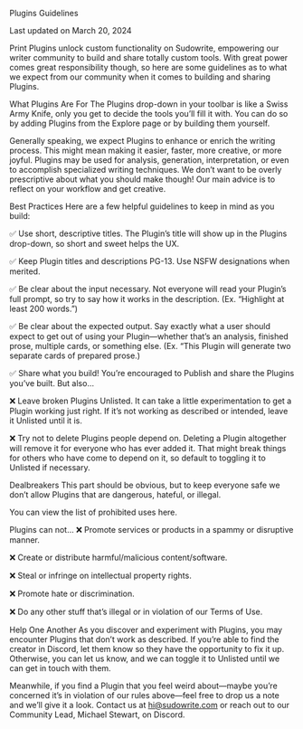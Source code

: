 Plugins Guidelines

Last updated on March 20, 2024

Print
Plugins unlock custom functionality on Sudowrite, empowering our writer community to build and share totally custom tools. With great power comes great responsibility though, so here are some guidelines as to what we expect from our community when it comes to building and sharing Plugins.

What Plugins Are For
The Plugins drop-down in your toolbar is like a Swiss Army Knife, only you get to decide the tools you’ll fill it with. You can do so by adding Plugins from the Explore page or by building them yourself.

Generally speaking, we expect Plugins to enhance or enrich the writing process. This might mean making it easier, faster, more creative, or more joyful. Plugins may be used for analysis, generation, interpretation, or even to accomplish specialized writing techniques. We don’t want to be overly prescriptive about what you should make though! Our main advice is to reflect on your workflow and get creative.

Best Practices
Here are a few helpful guidelines to keep in mind as you build:

✅ Use short, descriptive titles. The Plugin’s title will show up in the Plugins drop-down, so short and sweet helps the UX.

✅ Keep Plugin titles and descriptions PG-13. Use NSFW designations when merited.

✅ Be clear about the input necessary. Not everyone will read your Plugin’s full prompt, so try to say how it works in the description. (Ex. “Highlight at least 200 words.”)

✅ Be clear about the expected output. Say exactly what a user should expect to get out of using your Plugin—whether that’s an analysis, finished prose, multiple cards, or something else. (Ex. “This Plugin will generate two separate cards of prepared prose.)

✅  Share what you build! You’re encouraged to Publish and share the Plugins you’ve built. But also…

❌ Leave broken Plugins Unlisted. It can take a little experimentation to get a Plugin working just right. If it’s not working as described or intended, leave it Unlisted until it is.

❌ Try not to delete Plugins people depend on. Deleting a Plugin altogether will remove it for everyone who has ever added it. That might break things for others who have come to depend on it, so default to toggling it to Unlisted if necessary.

Dealbreakers
This part should be obvious, but to keep everyone safe we don’t allow Plugins that are dangerous, hateful, or illegal.

You can view the list of prohibited uses here.

Plugins can not…
❌ Promote services or products in a spammy or disruptive manner.

❌ Create or distribute harmful/malicious content/software.

❌ Steal or infringe on intellectual property rights.

❌ Promote hate or discrimination.

❌ Do any other stuff that’s illegal or in violation of our Terms of Use.

Help One Another
As you discover and experiment with Plugins, you may encounter Plugins that don’t work as described. If you’re able to find the creator in Discord, let them know so they have the opportunity to fix it up. Otherwise, you can let us know, and we can toggle it to Unlisted until we can get in touch with them.

Meanwhile, if you find a Plugin that you feel weird about—maybe you’re concerned it’s in violation of our rules above—feel free to drop us a note and we’ll give it a look. Contact us at hi@sudowrite.com or reach out to our Community Lead, Michael Stewart, on Discord.